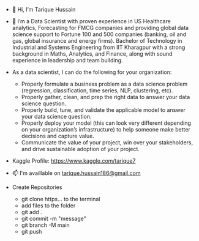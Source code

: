 - 👋 Hi, I’m Tarique Hussain

- 👀 I’m a Data Scientist with proven experience in US Healthcare analytics, Forecasting for FMCG companies and providing global data science support to Fortune 100 and 500 companies (banking, oil and gas, global insurance and energy firms).
Bachelor of Technology in Industrial and Systems Engineering from IIT Kharagpur with a strong background in Maths, Analytics, and Finance, along with sound experience in leadership and team building.

- As a data scientist, I can do the following for your organization:
  - Properly formulate a business problem as a data science problem (regression, classification, time series, NLP, clustering, etc).
  - Properly gather, clean, and prep the right data to answer your data science question.
  - Properly build, tune, and validate the applicable model to answer your data science question.
  - Properly deploy your model (this can look very different depending on your organization’s infrastructure) to help someone make better decisions and capture value.
  - Communicate the value of your project, win over your stakeholders, and drive sustainable adoption of your project.

- Kaggle Profile: https://www.kaggle.com/tarique7
- 📫 I'm availlable on tarique.hussain186@gmail.com


- Create Repositories
  - git clone https... to the terminal
  - add files to the folder
  - git add .
  - git commit -m "message"
  - git branch -M main
  - git push

<!---
tarickMorty/tarickMorty is a ✨ special ✨ repository because its `README.md` (this file) appears on your GitHub profile.
You can click the Preview link to take a look at your changes.
--->
